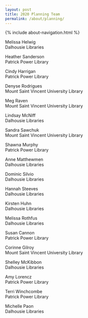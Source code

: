 ```yaml
---
layout: post
title: 2020 Planning Team
permalink: /about/planning/
---
```


{% include about-navigation.html %}

Melissa Helwig     
Dalhousie Libraries

Heather Sanderson    
Patrick Power Library

Cindy Harrigan    
Patrick Power Library

Denyse Rodrigues    
Mount Saint Vincent University Library

Meg Raven    
Mount Saint Vincent University Library

Lindsay McNiff    
Dalhousie Libraries

Sandra Sawchuk    
Mount Saint Vincent University Library

Shawna Murphy    
Patrick Power Library

Anne Matthewmen    
Dalhousie Libraries

Dominic Silvio    
Dalhousie Libraries

Hannah Steeves    
Dalhousie Libraries

Kirsten Huhn    
Dalhousie Libraries

Melissa Rothfus    
Dalhousie Libraries

Susan Cannon    
Patrick Power Library

Corinne Gilroy       
Mount Saint Vincent University Library

Shelley McKibbon    
Dalhousie Libraries

Amy Lorencz    
Patrick Power Library

Terri Winchcombe    
Patrick Power Library

Michelle Paon    
Dalhousie Libraries
